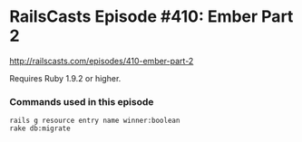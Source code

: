 # RailsCasts Episode #410: Ember Part 2

http://railscasts.com/episodes/410-ember-part-2

Requires Ruby 1.9.2 or higher.


### Commands used in this episode

```
rails g resource entry name winner:boolean
rake db:migrate
```
